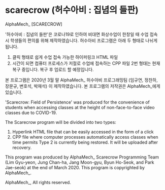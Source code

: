 # scarecrow (허수아비 : 집념의 들판)
AlphaMech_ [SCARECROW] 

'허수아비 : 집념의 들판'은 코로나19로 인하여 비대면 화상수업이 한창일 때 수업 접속 시 학생들의 편의를 위해 제작하였습니다. 허수아비 프로그램은 아래 두 형태로 나뉘게 됩니다.

1) 클릭 형태로 쉽게 수업 접속 가능한 하이퍼링크 HTML 파일
2) 시간이 되면 컴퓨터 프로세스가 저절로 수업에 접속하는 CPP 파일
2번 형태는 현재 복구 중입니다. 복구 후 업로드 할 예정입니다. 

본 프로그램은 2020년 3월 말 AlphaMech_ 허수아비 프로그래밍팀 (임규연, 정찬하, 장문규, 변호석, 박재석) 이 제작하였습니다. 본 프로그램의 저작권은 AlphaMech_에게 있습니다.

'Scarecrow: Field of Persistence' was produced for the convenience of students when accessing classes at the height of non-face-to-face video classes due to COVID-19. 

The Scarecrow program will be divided into two types:

1) Hyperlink HTML file that can be easily accessed in the form of a click
2) CPP file where computer processes automatically access classes when time permits
Type 2 is currently being restored. It will be uploaded after recovery.

This program was produced by AlphaMech_ Scarecrow Programming Team (Lim Gyu-yeon, Jung Chan-ha, Jang Moon-gyu, Byun Ho-Seok, and Park Jae-seok) at the end of March 2020. This program is copyrighted by AlphaMech_.

AlphaMech_, All rights reserved.
